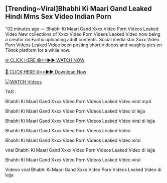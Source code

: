## [Trending~Viral]Bhabhi Ki Maari Gand Leaked Hindi Mms Sex Video Indian Porn


"02 minutes ago —  Bhabhi Ki Maari Gand Xxxx Video Porn Videos Leaked Video New collections of   Xxxx Video Porn Videos Leaked Video now being a creator on Fanfix uploading adult contents. Social media star   Xxxx Video Porn Videos Leaked Video been posting short Videoos and naughty pics on Tiktok platform for a while now.


[🌐 CLICK HERE 🟢==►► WATCH NOW](https://cutt.ly/mrqM9kNd)

[🔴 CLICK HERE 🌐==►► Download Now](https://cutt.ly/mrqM9kNd)

[![WATCH Videos](https://i.imgur.com/dJHk4Zq.gif)](https://cutt.ly/mrqM9kNd)


TAG :

Bhabhi Ki Maari Gand Xxxx Video Porn Videos Leaked Video viral mp4

Bhabhi Ki Maari Gand Xxxx Video Porn Videos Leaked Video di lejja

Bhabhi Ki Maari Gand Xxxx Video Porn Videos Leaked Video viral di lejja

Bhabhi Ki Maari Gand Xxxx Video Porn Videos Leaked Video

Bhabhi Ki Maari Gand Xxxx Video Porn Videos Leaked Video viral

viral Bhabhi Ki Maari Gand Xxxx Video Porn Videos Leaked Video di lejja

Bhabhi Ki Maari Gand Xxxx Video Porn Videos Leaked Video viral

Videoo viral Bhabhi Ki Maari Gand Xxxx Video Porn Videos Leaked Video di lejja
